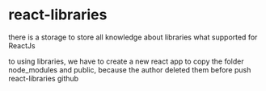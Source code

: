 # react-libraries
there is a storage to store all knowledge about libraries what supported for ReactJs

to using libraries, we have to create a new react app to copy the folder node_modules and public, because the author deleted them before push react-libraries github